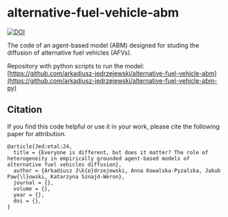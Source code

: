 # alternative-fuel-vehicle-abm
[![DOI](https://zenodo.org/badge/DOI/10.5281/zenodo.12935296.svg)](https://doi.org/10.5281/zenodo.12935296)

The code of an agent-based model (ABM) designed for studing the diffusion of alternative fuel vehicles (AFVs).

Repository with python scripts to run the model: [https://github.com/arkadiusz-jedrzejewski/alternative-fuel-vehicle-abm](https://github.com/arkadiusz-jedrzejewski/alternative-fuel-vehicle-abm-py)

## Citation
If you find this code helpful or use it in your work, please cite the following paper for attribution.
```
@article{Jed:etal:24,
  title = {Everyone is different, but does it matter? The role of heterogeneity in empirically grounded agent-based models of alternative fuel vehicles diffusion},
  author = {Arkadiusz J\k{e}drzejewski, Anna Kowalska-Pyzalska, Jakub Paw{\l}owski, Katarzyna Sznajd-Weron},
  journal = {},
  volume = {},
  year = {},
  doi = {},
}
```
